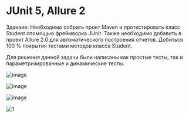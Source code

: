 # JUnit 5, Allure 2
Зданаие: Необходимо собрать проет Maven и протестировать класс Student спомощью фреймворка JUnit. Также необходимо добавить в проект Allure 2.0 для автоматического построения отчетов. Добиться 100 % покрытия тестами методов класса Student.

Для решения данной задачи были написаны как простые тесты, так и параметризированные и динамические тесты.

![image](https://user-images.githubusercontent.com/127390983/231820595-f7648e9f-9ffc-4e0c-acbe-7680ccd878e4.png)

![image](https://user-images.githubusercontent.com/127390983/231821050-e58ca264-b034-4cba-8671-a1c8f09e163a.png)

![image](https://user-images.githubusercontent.com/127390983/231821266-3cabf07a-e71e-4a4e-a366-9b194064c419.png)

![1](https://user-images.githubusercontent.com/127390983/227787722-2e5aca9c-c4bf-4ea9-9fc8-897988b010ad.png)
